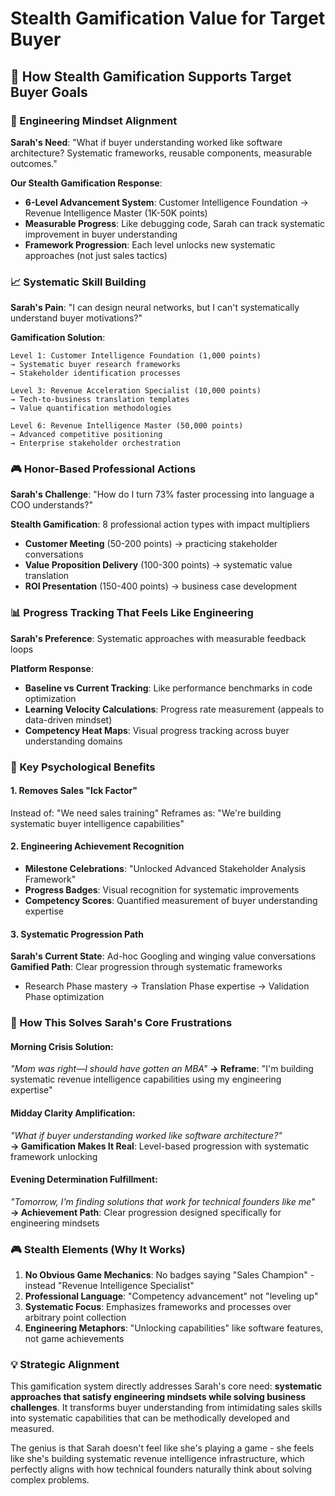 # Stealth Gamification Value for Target Buyer

## **🎯 How Stealth Gamification Supports Target Buyer Goals**

### **🧠 Engineering Mindset Alignment**
**Sarah's Need**: "What if buyer understanding worked like software architecture? Systematic frameworks, reusable components, measurable outcomes."

**Our Stealth Gamification Response**:
- **6-Level Advancement System**: Customer Intelligence Foundation → Revenue Intelligence Master (1K-50K points)
- **Measurable Progress**: Like debugging code, Sarah can track systematic improvement in buyer understanding
- **Framework Progression**: Each level unlocks new systematic approaches (not just sales tactics)

### **📈 Systematic Skill Building**
**Sarah's Pain**: "I can design neural networks, but I can't systematically understand buyer motivations?"

**Gamification Solution**:
```
Level 1: Customer Intelligence Foundation (1,000 points)
→ Systematic buyer research frameworks
→ Stakeholder identification processes

Level 3: Revenue Acceleration Specialist (10,000 points)  
→ Tech-to-business translation templates
→ Value quantification methodologies

Level 6: Revenue Intelligence Master (50,000 points)
→ Advanced competitive positioning
→ Enterprise stakeholder orchestration
```

### **🎮 Honor-Based Professional Actions**
**Sarah's Challenge**: "How do I turn 73% faster processing into language a COO understands?"

**Stealth Gamification**: 8 professional action types with impact multipliers
- **Customer Meeting** (50-200 points) → practicing stakeholder conversations
- **Value Proposition Delivery** (100-300 points) → systematic value translation
- **ROI Presentation** (150-400 points) → business case development

### **📊 Progress Tracking That Feels Like Engineering**
**Sarah's Preference**: Systematic approaches with measurable feedback loops

**Platform Response**:
- **Baseline vs Current Tracking**: Like performance benchmarks in code optimization
- **Learning Velocity Calculations**: Progress rate measurement (appeals to data-driven mindset)
- **Competency Heat Maps**: Visual progress tracking across buyer understanding domains

### **🎯 Key Psychological Benefits**

#### **1. Removes Sales "Ick Factor"**
Instead of: "We need sales training"
Reframes as: "We're building systematic buyer intelligence capabilities"

#### **2. Engineering Achievement Recognition**  
- **Milestone Celebrations**: "Unlocked Advanced Stakeholder Analysis Framework"
- **Progress Badges**: Visual recognition for systematic improvements
- **Competency Scores**: Quantified measurement of buyer understanding expertise

#### **3. Systematic Progression Path**
**Sarah's Current State**: Ad-hoc Googling and winging value conversations
**Gamified Path**: Clear progression through systematic frameworks
- Research Phase mastery → Translation Phase expertise → Validation Phase optimization

### **🚀 How This Solves Sarah's Core Frustrations**

#### **Morning Crisis Solution**:
*"Mom was right—I should have gotten an MBA"*
**→ Reframe**: "I'm building systematic revenue intelligence capabilities using my engineering expertise"

#### **Midday Clarity Amplification**:
*"What if buyer understanding worked like software architecture?"*  
**→ Gamification Makes It Real**: Level-based progression with systematic framework unlocking

#### **Evening Determination Fulfillment**:
*"Tomorrow, I'm finding solutions that work for technical founders like me"*
**→ Achievement Path**: Clear progression designed specifically for engineering mindsets

### **🎮 Stealth Elements (Why It Works)**

1. **No Obvious Game Mechanics**: No badges saying "Sales Champion" - instead "Revenue Intelligence Specialist"
2. **Professional Language**: "Competency advancement" not "leveling up"  
3. **Systematic Focus**: Emphasizes frameworks and processes over arbitrary point collection
4. **Engineering Metaphors**: "Unlocking capabilities" like software features, not game achievements

### **💡 Strategic Alignment**

This gamification system directly addresses Sarah's core need: **systematic approaches that satisfy engineering mindsets while solving business challenges**. It transforms buyer understanding from intimidating sales skills into systematic capabilities that can be methodically developed and measured.

The genius is that Sarah doesn't feel like she's playing a game - she feels like she's building systematic revenue intelligence infrastructure, which perfectly aligns with how technical founders naturally think about solving complex problems.